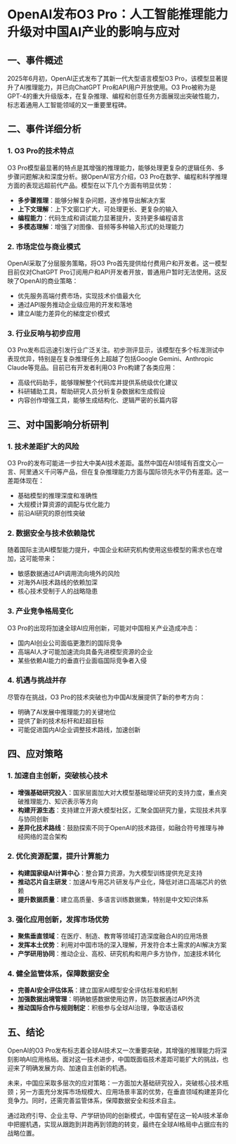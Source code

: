  # OpenAI发布O3 Pro：人工智能推理能力升级对中国AI产业的影响与应对

## 一、事件概述

2025年6月初，OpenAI正式发布了其新一代大型语言模型O3 Pro，该模型显著提升了AI推理能力，并已向ChatGPT Pro和API用户开放使用。O3 Pro被称为是GPT-4的重大升级版本，在复杂推理、编程和创意任务方面展现出突破性能力，标志着通用人工智能领域的又一重要里程碑。

## 二、事件详细分析

### 1. O3 Pro的技术特点

O3 Pro模型最显著的特点是其增强的推理能力，能够处理更复杂的逻辑任务、多步骤问题解决和深度分析。据OpenAI官方介绍，O3 Pro在数学、编程和科学推理方面的表现远超前代产品。模型在以下几个方面有明显优势：

- **多步骤推理**：能够分解复杂问题，逐步推导出解决方案
- **上下文理解**：上下文窗口扩大，可处理更长、更复杂的输入
- **编程能力**：代码生成和调试能力显著提升，支持更多编程语言
- **多模态理解**：增强了对图像、音频等多种输入形式的处理能力

### 2. 市场定位与商业模式

OpenAI采取了分层服务策略，将O3 Pro首先提供给付费用户和开发者。这一模型目前仅对ChatGPT Pro订阅用户和API开发者开放，普通用户暂时无法使用。这反映了OpenAI的商业策略：

- 优先服务高端付费市场，实现技术价值最大化
- 通过API服务推动企业级应用的开发和落地
- 建立AI能力差异化的梯度定价模式

### 3. 行业反响与初步应用

O3 Pro发布后迅速引发行业广泛关注。初步测评显示，该模型在多个标准测试中表现优异，特别是在复杂推理任务上超越了包括Google Gemini、Anthropic Claude等竞品。目前已有开发者利用O3 Pro构建了各类应用：

- 高级代码助手，能够理解整个代码库并提供系统级优化建议
- 科研辅助工具，帮助研究人员分析复杂数据和生成假设
- 内容创作增强工具，能够生成结构化、逻辑严密的长篇内容

## 三、对中国影响分析研判

### 1. 技术差距扩大的风险

O3 Pro的发布可能进一步拉大中美AI技术差距。虽然中国在AI领域有百度文心一言、阿里通义千问等产品，但在复杂推理能力方面与国际领先水平仍有差距。这一差距体现在：

- 基础模型的推理深度和准确性
- 大规模计算资源的调配与优化能力
- 前沿AI研究的原创性突破

### 2. 数据安全与技术依赖隐忧

随着国际主流AI模型能力提升，中国企业和研究机构使用这些模型的需求也在增加，这可能带来：

- 敏感数据通过API调用流向境外的风险
- 对海外AI技术路线的依赖加深
- 核心技术受制于人的战略隐患

### 3. 产业竞争格局变化

O3 Pro的出现将加速全球AI应用创新，可能对中国相关产业造成冲击：

- 国内AI创业公司面临更激烈的国际竞争
- 高端AI人才可能加速流向具备先进模型资源的企业
- 某些依赖AI能力的垂直行业面临国际竞争者入侵

### 4. 机遇与挑战并存

尽管存在挑战，O3 Pro的技术突破也为中国AI发展提供了新的参考方向：

- 明确了AI发展中推理能力的关键地位
- 提供了新的技术标杆和赶超目标
- 可能促进国内AI企业调整技术路线，加速创新

## 四、应对策略

### 1. 加速自主创新，突破核心技术

- **增强基础研究投入**：国家层面加大对大模型基础理论研究的支持力度，重点突破推理能力、知识表示等方向
- **构建开源生态**：支持建立开源大模型社区，汇聚全国研究力量，实现技术共享与协同创新
- **差异化技术路线**：鼓励探索不同于OpenAI的技术路径，如融合符号推理与神经网络的混合架构

### 2. 优化资源配置，提升计算能力

- **构建国家级AI计算中心**：整合算力资源，为大模型训练提供充足支持
- **推动芯片自主研发**：加速AI专用芯片研发与产业化，降低对进口高端芯片的依赖
- **提升数据质量**：建立高质量、多语言训练数据集，特别是中文知识体系

### 3. 强化应用创新，发挥市场优势

- **聚焦垂直领域**：在医疗、制造、教育等领域打造深度融合AI的应用场景
- **发挥本土优势**：利用对中国市场的深入理解，开发符合本土需求的AI解决方案
- **产学研用协同**：推动企业、高校、研究机构和用户多方协作，加速技术转化

### 4. 健全监管体系，保障数据安全

- **完善AI安全评估体系**：建立国家AI模型安全评估标准和机制
- **加强数据出境管理**：明确敏感数据使用边界，防范数据通过API外流
- **推动国际合作与规则制定**：积极参与全球AI治理，争取话语权

## 五、结论

OpenAI的O3 Pro发布标志着全球AI技术又一次重要突破，其增强的推理能力将深刻影响AI应用格局。面对这一技术进步，中国既面临技术差距可能扩大的挑战，也迎来了明确发展方向、加速自主创新的机遇。

未来，中国应采取多层次的应对策略：一方面加大基础研究投入，突破核心技术瓶颈；另一方面充分发挥市场规模大、应用场景丰富的优势，在垂直领域构建差异化竞争力。同时，还需完善监管体系，保障数据安全和技术自主。

通过政府引导、企业主导、产学研协同的创新模式，中国有望在这一轮AI技术革命中把握机遇，实现从跟跑到并跑再到领跑的转变，最终在全球AI格局中占据应有的战略位置。